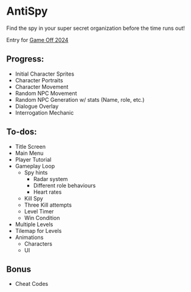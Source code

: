 # AntiSpy
Find the spy in your super secret organization before the time runs out!

Entry for [Game Off 2024](https://itch.io/jam/game-off-2024)

## Progress:
- Initial Character Sprites
- Character Portraits
- Character Movement
- Random NPC Movement
- Random NPC Generation w/ stats (Name, role, etc.)
- Dialogue Overlay
- Interrogation Mechanic

## To-dos:
- Title Screen
- Main Menu
- Player Tutorial
- Gameplay Loop
    - Spy hints
        - Radar system
        - Different role behaviours
        - Heart rates
    - Kill Spy
    - Three Kill attempts
    - Level Timer
    - Win Condition
- Multiple Levels
- Tilemap for Levels
- Animations
    - Characters
    - UI

## Bonus
- Cheat Codes 
